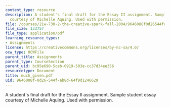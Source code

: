 ```yaml
---
content_type: resource
description: A student's final draft for the Essay II assignment. Sample student essay
  courtesy of Michelle Aquing. Used with permission.
file: /courses/21w-730-2-the-creative-spark-fall-2004/9646088f0d26544fab8d64f9d1246629_much_given.pdf
file_size: 133757
file_type: application/pdf
learning_resource_types:
- Assignments
license: https://creativecommons.org/licenses/by-nc-sa/4.0/
ocw_type: OCWFile
parent_title: Assignments
parent_type: CourseSection
parent_uid: bc95e690-5ceb-0919-503e-cc37d34ee356
resourcetype: Document
title: much_given.pdf
uid: 9646088f-0d26-544f-ab8d-64f9d1246629
---
```

A student's final draft for the Essay II assignment. Sample student essay courtesy of Michelle Aquing. Used with permission.